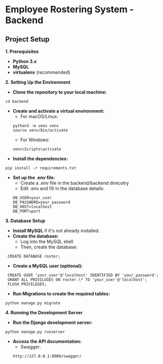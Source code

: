 # Employee Rostering System - Backend

## Project Setup

**1. Prerequisites**

- **Python 3.x**
- **MySQL**
- **virtualenv** (recommended)

**2. Setting Up the Environment**

- **Clone the repository to your local machine:** 
```
cd backend
```
- **Create and activate a virtual environment:**
  - For macOS/Linux: 
  ```
  python3 -m venv venv 
  source venv/bin/activate
  ```
  - For Windows: 
  ```
  venv\Scripts\activate
  ```
- **Install the dependencies:** 
```
pip install -r requirements.txt
```
- **Set up the .env file:**
  - Create a .env file in the backend/backend direcotry
  - Edit .env and fill in the database details: 
  ```DB_NAME=roster 
  DB_USER=your_user
  DB_PASSWORD=your_password
  DB_HOST=localhost 
  DB_PORT=port
  ```

**3. Database Setup**

- **Install MySQL** if it's not already installed.
- **Create the database:**
  - Log into the MySQL shell
  - Then, create the database:

```  
 CREATE DATABASE roster;
```
- **Create a MySQL user (optional):**

```
 CREATE USER 'your_user'@'localhost' IDENTIFIED BY 'your_password';
 GRANT ALL PRIVILEGES ON roster.\* TO 'your_user'@'localhost';
 FLUSH PRIVILEGES;
 ```
- **Run Migrations to create the required tables:** 
```
python manage.py migrate
```

**4. Running the Development Server**

- **Run the Django development server:** 
```
python manage.py runserver
```
- **Access the API documentation:**
  - Swagger: 
  ```
  http://127.0.0.1:8000/swagger/
  ```

